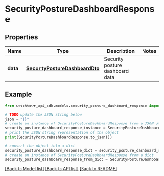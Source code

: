 # SecurityPostureDashboardResponse


## Properties

Name | Type | Description | Notes
------------ | ------------- | ------------- | -------------
**data** | [**SecurityPostureDashboardDto**](SecurityPostureDashboardDto.md) | Security posture dashboard data | 

## Example

```python
from watchtowr_api_sdk.models.security_posture_dashboard_response import SecurityPostureDashboardResponse

# TODO update the JSON string below
json = "{}"
# create an instance of SecurityPostureDashboardResponse from a JSON string
security_posture_dashboard_response_instance = SecurityPostureDashboardResponse.from_json(json)
# print the JSON string representation of the object
print(SecurityPostureDashboardResponse.to_json())

# convert the object into a dict
security_posture_dashboard_response_dict = security_posture_dashboard_response_instance.to_dict()
# create an instance of SecurityPostureDashboardResponse from a dict
security_posture_dashboard_response_from_dict = SecurityPostureDashboardResponse.from_dict(security_posture_dashboard_response_dict)
```
[[Back to Model list]](../README.md#documentation-for-models) [[Back to API list]](../README.md#documentation-for-api-endpoints) [[Back to README]](../README.md)


